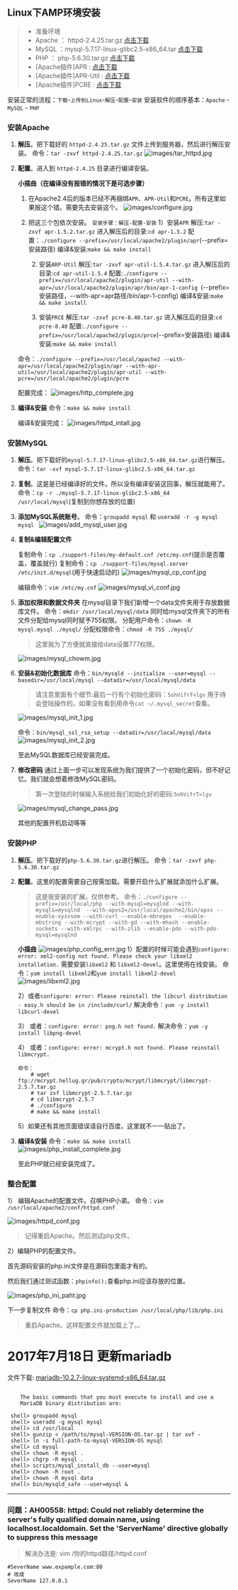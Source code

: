## Linux下AMP环境安装
> - 准备环境
> - Apache ： httpd-2.4.25.tar.gz [点击下载](http://mirrors.hust.edu.cn/apache//httpd/httpd-2.4.25.tar.gz)
> - MySQL ：mysql-5.7.17-linux-glibc2.5-x86_64.tar [点击下载](https://cdn.mysql.com//Downloads/MySQL-5.7/mysql-5.7.17-linux-glibc2.5-x86_64.tar)
> - PHP ： php-5.6.30.tar.gz [点击下载](http://cn2.php.net/distributions/php-5.6.30.tar.gz)
> - [Apache插件]APR : [点击下载](https://mirrors.tuna.tsinghua.edu.cn/apache//apr/apr-1.5.2.tar.gz)
> - [Apache插件]APR-Util : [点击下载](https://mirrors.tuna.tsinghua.edu.cn/apache//apr/apr-util-1.5.4.tar.gz)
> - [Apache插件]PCRE : [点击下载](https://nchc.dl.sourceforge.net/project/pcre/pcre/8.40/pcre-8.40.tar.gz)


安装正常的流程：`下载`-`上传到Linux`-`解压`-`配置`-`安装` 
安装软件的顺序基本：`Apache` - `MySQL` - `PHP`

### 安装Apache 
1. **解压**。把下载好的 `httpd-2.4.25.tar.gz` 文件上传到服务器，然后进行解压安装。
	命令：` tar -zxvf httpd-2.4.25.tar.gz `
	![images/tar_httpd.jpg](images/tar_httpd.jpg)

2. **配置**。进入到 `httpd-2.4.25` 目录进行编译安装。

	**小插曲（在编译没有报错的情况下是可选步骤）**
	1. 在Apache2.4后的版本已经不再捆绑`APR`、`APR-Util`和`PCRE`。所有这里如果报这个错。需要先去安装这个。
		![images/configure.jpg](images/configure.jpg)
	
	2. 把这三个包依次安装。
		`安装步骤：解压-配置-安装`
		1）安装`APR`
			解压:`tar -zxvf apr-1.5.2.tar.gz`
			进入解压后的目录:`cd apr-1.5.2`
			配置：`./configure --prefix=/usr/local/apache2/plugin/apr`(--prefix=安装路径)
			编译&安装:`make && make install`


		2) 安装`ARP-Util`
			解压:`tar -zxvf apr-util-1.5.4.tar.gz`
			进入解压后的目录:`cd apr-util-1.5.4`
			配置:`./configure --prefix=/usr/local/apache2/plugin/apr-util --with-apr=/usr/local/apache2/plugin/apr/bin/apr-1-config `(--prefix=安装路径，--with-apr=apr路径/bin/apr-1-config)
			编译&安装:`make && make install`

		3) 安装`PRCE`
			解压:`tar -zxvf pcre-8.40.tar.gz`
			进入解压后的目录:`cd pcre-8.40`
			配置:`./configure --prefix=/usr/local/apache2/plugin/prce`(--prefix=安装路径)
			编译&安装:`make && make install`

	命令：`./configure --prefix=/usr/local/apache2 --with-apr=/usr/local/apache2/plugin/apr --with-apr-util=/usr/local/apache2/plugin/apr-util --with-pcre=/usr/local/apache2/plugin/pcre`

	配置完成：
	![images/http_complete.jpg](images/http_complete.jpg)

3. **编译&安装**
	命令：`make && make install`
	
	编译&安装完成：
	![images/httpd_intall.jpg](images/httpd_intall.jpg)


### 安装MySQL
1. **解压**。把下载好的`mysql-5.7.17-linux-glibc2.5-x86_64.tar.gz`进行解压。
	命令：`tar -xvf mysql-5.7.17-linux-glibc2.5-x86_64.tar.gz`

2. **复制**。这是是已经编译好的文件。所以没有编译安装这回事，解压就能用了。
	命令：`cp -r ./mysql-5.7.17-linux-glibc2.5-x86_64 /usr/local/mysql`(复制到你想存放的位置)

3. **添加MySQL系统账号**。
	命令：`groupadd mysql` 和 `useradd -r -g mysql mysql `
	![images/add_mysql_user.jpg](images/add_mysql_user.jpg)

4. **复制&编辑配置文件**

	复制命令：`cp ./support-files/my-default.cnf /etc/my.cnf`(提示是否覆盖，覆盖就行)
	复制命令：`cp ./support-files/mysql.server /etc/init.d/mysql`(用于快速启动的)
	![images/mysql_cp_conf.jpg](images/mysql_cp_conf.jpg)

	编辑命令：`vim /etc/my.cnf`
	![images/mysql_vi_conf.jpg](images/mysql_vi_conf.jpg)

5. **添加权限和数据文件夹**
	在mysql目录下我们新增一个data文件夹用于存放数据库文件。
	命令：`mkdir /usr/local/mysql/data`
	同时给mysql文件夹下的所有文件分配给mysql同时赋予755权限。
	分配用户命令：`chown -R	mysql.mysql ./mysql/`
	分配权限命令：`chmod -R 755 ./mysql/`

	> 这里我为了方便就直接给data设置777权限。

	![images/mysql_chowm.jpg](images/mysql_chowm.jpg)

6. **安装&初始化数据库**
	命令：`bin/mysqld --initialize --user=mysql --basedir=/usr/local/mysql --datadir=/usr/local/mysql/data`
	> 请注意里面有个细节:最后一行有个初始化密码：`5ohVifrT<lgv` 用于待会登陆操作的。如果没有看到用命令`cat ~/.mysql_secret`查看。
	
	![images/mysql_init_1.jpg](images/mysql_init_1.jpg)
	
	命令：`bin/mysql_ssl_rsa_setup --datadir=/usr/local/mysql/data`
	![images/mysql_init_2.jpg](images/mysql_init_2.jpg)

	至此MySQL数据库已经安装完成。

7. **修改密码**
	通过上面一步可以发现系统为我们提供了一个初始化密码，但不好记忆。我们就会想着修改MySQL密码。

	> 第一次登陆的时候输入系统给我们初始化好的密码:`5ohVifrT<lgv`

	![images/mysql_change_pass.jpg](images/mysql_change_pass.jpg)

	其他的配置开机启动等等

### 安装PHP
1. **解压**。把下载好的`php-5.6.30.tar.gz`进行解压。
	命令：`tar -zxvf php-5.6.30.tar.gz`

2. **配置**。这里的配置需要自己按需加载。需要开启什么扩展就添加什么扩展。
	> 这是我安装的扩展。仅供参考。
	命令：`./configure --prefix=/usr/local/php --with-mysql=mysqlnd --with-mysqli=mysqlnd  --with-apxs2=/usr/local/apache2/bin/apxs --enable-sysvsem --with-curl --enable-mbregex  --enable-mbstring --with-mcrypt --with-gd --with-mhash --enable-sockets --with-xmlrpc --with-zlib --enable-pdo --with-pdo-mysql=mysqlnd`

	**小插曲**
	![images/php_config_errr.jpg](images/php_config_errr.jpg)
	1）配置的时候可能会遇到`configure: error: xml2-config not found. Please check your libxml2 installation.`
	需要安装`libxml2` 和 `libxml2-devel`。这里使用在线安装。
	命令：`yum install libxml2`和`yum install libxml2-devel` 
	![images/libxml2.jpg](images/libxml2.jpg)
	
	2）或者`configure: error: Please reinstall the libcurl distribution - easy.h should be in /include/curl/`
	解决命令：`yum -y install libcurl-devel`

	3） 或者：`configure: error: png.h not found.`
	解决命令：`yum -y install libpng-devel`

	4） 或者：`configure: error: mcrypt.h not found. Please reinstall libmcrypt.`
	```
	命令：
		# wget ftp://mcrypt.hellug.gr/pub/crypto/mcrypt/libmcrypt/libmcrypt-2.5.7.tar.gz
		# tar zxf libmcrypt-2.5.7.tar.gz
		# cd libmcrypt-2.5.7
		# ./configure
		# make && make install
	```
	5）如果还有其他页面错误请自行百度。这里就不一一贴出了。

3. **编译&安装**
	命令：`make && make install`
	![images/php_install_complete.jpg](images/php_install_complete.jpg)

	至此PHP就已经安装完成了。

### 整合配置
1） 编辑Apache的配置文件。召唤PHP小弟。
命令：`vim /usr/local/apache2/conf/httpd.conf`

![images/httpd_conf.jpg](images/httpd_conf.jpg)
> 记得重启Apache。然后测试php文件。

2）编辑PHP的配置文件。

首先源码安装的php.ini文件是在源码包里面才有的。

然后我们通过测试函数：`phpinfo();`查看php.ini应该存放的位置。

![images/php_ini_paht.jpg](images/php_ini_paht.jpg)

下一步复制文件
命令：`cp php.ini-production /usr/local/php/lib/php.ini`
> 重启Apache。这样配置文件就加载上了。。

# 2017年7月18日 更新mariadb
文件下载: [mariadb-10.2.7-linux-systemd-x86_64.tar.gz](https://downloads.mariadb.org/interstitial/mariadb-10.2.7/bintar-linux-systemd-x86_64/mariadb-10.2.7-linux-systemd-x86_64.tar.gz/from/http%3A//mirrors.tuna.tsinghua.edu.cn/mariadb/)
```shell
	
    The basic commands that you must execute to install and use a
    MariaDB binary distribution are:
 
 shell> groupadd mysql
 shell> useradd -g mysql mysql
 shell> cd /usr/local
 shell> gunzip < /path/to/mysql-VERSION-OS.tar.gz | tar xvf -
 shell> ln -s full-path-to-mysql-VERSION-OS mysql
 shell> cd mysql
 shell> chown -R mysql .
 shell> chgrp -R mysql .
 shell> scripts/mysql_install_db --user=mysql
 shell> chown -R root .
 shell> chown -R mysql data
 shell> bin/mysqld_safe --user=mysql &
```




---


### 问题：AH00558: httpd: Could not reliably determine the server's fully qualified domain name, using localhost.localdomain. Set the 'ServerName' directive globally to suppress this message

> 解决办法是:
vim /你的httpd路径/httpd.conf
```shell
#SeverName www.expample.com:80
# 改成
SeverName 127.0.0.1	
```

